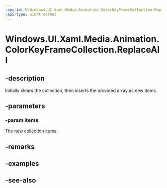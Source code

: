 ```yaml
---
-api-id: M:Windows.UI.Xaml.Media.Animation.ColorKeyFrameCollection.ReplaceAll(Windows.UI.Xaml.Media.Animation.ColorKeyFrame[])
-api-type: winrt method
---
```


<!-- Method syntax
public void ReplaceAll(Windows.UI.Xaml.Media.Animation.ColorKeyFrame[] items)
-->

# Windows.UI.Xaml.Media.Animation.ColorKeyFrameCollection.ReplaceAll

## -description
Initially clears the collection, then inserts the provided array as new items.



## -parameters
### -param items
The new collection items.

## -remarks

## -examples

## -see-also

